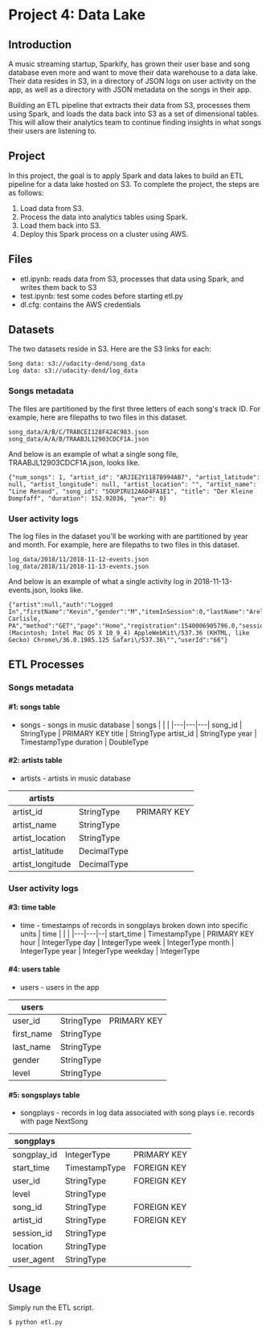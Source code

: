 # Project 4: Data Lake


## Introduction

A music streaming startup, Sparkify, has grown their user base and song database even more and want to move their data warehouse to a data lake. Their data resides in S3, in a directory of JSON logs on user activity on the app, as well as a directory with JSON metadata on the songs in their app.

 Building an ETL pipeline that extracts their data from S3, processes them using Spark, and loads the data back into S3 as a set of dimensional tables. This will allow their analytics team to continue finding insights in what songs their users are listening to.


## Project

In this project, the goal is to apply Spark and data lakes to build an ETL pipeline for a data lake hosted on S3. To complete the project, the steps are as follows:
1. Load data from S3.
2. Process the data into analytics tables using Spark.
3. Load them back into S3. 
4. Deploy this Spark process on a cluster using AWS.

## Files

- etl.ipynb: reads data from S3, processes that data using Spark, and writes them back to S3
- test.ipynb: test some codes before starting etl.py
- dl.cfg: contains the AWS credentials

## Datasets
 The two datasets reside in S3. Here are the S3 links for each:
 ```
 Song data: s3://udacity-dend/song_data
 Log data: s3://udacity-dend/log_data
 ```


### Songs metadata

The files are partitioned by the first three letters of each song's track ID. For example, here are filepaths to two files in this dataset.

```
song_data/A/B/C/TRABCEI128F424C983.json
song_data/A/A/B/TRAABJL12903CDCF1A.json
```

And below is an example of what a single song file, TRAABJL12903CDCF1A.json, looks like.

```
{"num_songs": 1, "artist_id": "ARJIE2Y1187B994AB7", "artist_latitude": null, "artist_longitude": null, "artist_location": "", "artist_name": "Line Renaud", "song_id": "SOUPIRU12A6D4FA1E1", "title": "Der Kleine Dompfaff", "duration": 152.92036, "year": 0}
```

### User activity logs

The log files in the dataset you'll be working with are partitioned by year and month. For example, here are filepaths to two files in this dataset.

```
log_data/2018/11/2018-11-12-events.json
log_data/2018/11/2018-11-13-events.json
```

And below is an example of what a single activity log in 2018-11-13-events.json, looks like.

```
{"artist":null,"auth":"Logged In","firstName":"Kevin","gender":"M","itemInSession":0,"lastName":"Arellano","length":null,"level":"free","location":"Harrisburg-Carlisle, PA","method":"GET","page":"Home","registration":1540006905796.0,"sessionId":514,"song":null,"status":200,"ts":1542069417796,"userAgent":"\"Mozilla\/5.0 (Macintosh; Intel Mac OS X 10_9_4) AppleWebKit\/537.36 (KHTML, like Gecko) Chrome\/36.0.1985.125 Safari\/537.36\"","userId":"66"}
```

## ETL Processes

### Songs metadata

#### #1: songs table

- songs - songs in music database
| songs | | |
|---|---|---|
song_id | StringType | PRIMARY KEY
title | StringType
artist_id | StringType
year | TimestampType
duration | DoubleType


#### #2: artists table
- artists - artists in music database

| artists | | |
|---|---|---|
artist_id | StringType | PRIMARY KEY
artist_name | StringType
artist_location | StringType
artist_latitude | DecimalType
artist_longitude | DecimalType

### User activity logs

#### #3: time table
-  time - timestamps of records in songplays broken down into specific units
| time | | |
|---|---|--|
start_time | TimestampType | PRIMARY KEY
hour | IntegerType
day | IntegerType
week | IntegerType
month | IntegerType
year | IntegerType
weekday | IntegerType


#### #4: users table
- users - users in the app

| users | | |
|---|---|---|
user_id | StringType | PRIMARY KEY
first_name | StringType
last_name | StringType
gender | StringType
level | StringType

#### #5: songsplays table
- songplays - records in log data associated with song plays i.e. records with page NextSong

| songplays | | |
|---|---|---|
songplay_id | IntegerType | PRIMARY KEY
start_time | TimestampType | FOREIGN KEY
user_id | StringType | FOREIGN KEY
level | StringType
song_id | StringType | FOREIGN KEY
artist_id | StringType | FOREIGN KEY
session_id | StringType
location | StringType
user_agent | StringType




## Usage

Simply run the ETL script.

```
$ python etl.py
```
